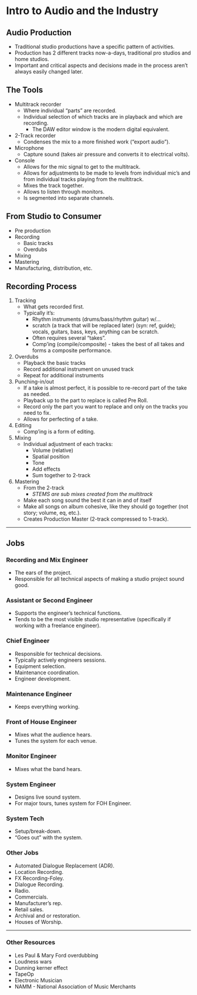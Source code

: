 # Intro to Audio and the Industry

## Audio Production

- Traditional studio productions have a specific pattern of activities.
- Production has 2 different tracks now-a-days, traditional pro studios and home studios.
- Important and critical aspects and decisions made in the process aren’t always easily changed later.

## The Tools

- Multitrack recorder
	- Where individual “parts” are recorded.
	- Individual selection of which tracks are in playback and which are recording.
		- The DAW editor window is the modern digital equivalent.
- 2-Track recorder
	- Condenses the mix to a more finished work (“export audio”).
- Microphone
	- Capture sound (takes air pressure and converts it to electrical volts).
- Console
	- Allows for the mic signal to get to the multitrack.
	- Allows for adjustments to be made to levels from individual mic’s and from individual tracks playing from the multitrack.
	- Mixes the track together.
	- Allows to listen through monitors.
	- Is segmented into separate channels.

## From Studio to Consumer

- Pre production
- Recording
	- Basic tracks
	- Overdubs
- Mixing
- Mastering
- Manufacturing, distribution, etc.

## Recording Process

1. Tracking
	- What gets recorded first.
	- Typically it’s:
		- Rhythm instruments (drums/bass/rhythm guitar) w/…
		- scratch (a track that will be replaced later) (syn: ref, guide); vocals, guitars, bass, keys, anything can be scratch.
		- Often requires several “takes”.
		- Comp’ing (compile/composite) - takes the best of all takes and forms a composite performance.
2. Overdubs
	- Playback the basic tracks
	- Record additional instrument on unused track
	- Repeat for additional instruments
3. Punching-in/out
	- If a take is almost perfect, it is possible to re-record part of the take as needed.
	- Playback up to the part to replace is called Pre Roll.
	- Record only the part you want to replace and only on the tracks you need to fix.
	- Allows for perfecting of a take.
4. Editing
	- Comp’ing is a form of editing.
5. Mixing
	- Individual adjustment of each tracks:
		- Volume (relative)
		- Spatial position
		- Tone
		- Add effects
		- Sum together to 2-track
6. Mastering
	- From the 2-track
		- *STEMS are sub mixes created from the multitrack*
	- Make each song sound the best it can in and of itself
	- Make all songs on album cohesive, like they should go together (not story; volume, eq, etc.).
	- Creates Production Master (2-track compressed to 1-track).

---
## Jobs
### Recording and Mix Engineer

- The ears of the project.
- Responsible for all technical aspects of making a studio project sound good.

### Assistant or Second Engineer

- Supports the engineer’s technical functions.
- Tends to be the most visible studio representative (specifically if working with a freelance engineer).

### Chief Engineer

- Responsible for technical decisions.
- Typically actively engineers sessions.
- Equipment selection.
- Maintenance coordination.
- Engineer development.

### Maintenance Engineer

- Keeps everything working.

### Front of House Engineer

- Mixes what the audience hears.
- Tunes the system for each venue.

### Monitor Engineer

- Mixes what the band hears.

### System Engineer

- Designs live sound system.
- For major tours, tunes system for FOH Engineer.

### System Tech

- Setup/break-down.
- “Goes out” with the system.

### Other Jobs

- Automated Dialogue Replacement (ADR).
- Location Recording.
- FX Recording-Foley.
- Dialogue Recording.
- Radio.
- Commercials.
- Manufacturer’s rep.
- Retail sales.
- Archival and or restoration.
- Houses of Worship.

---
### Other Resources

- Les Paul & Mary Ford overdubbing
- Loudness wars
- Dunning kerner effect
- TapeOp
- Electronic Musician
- NAMM - National Association of Music Merchants